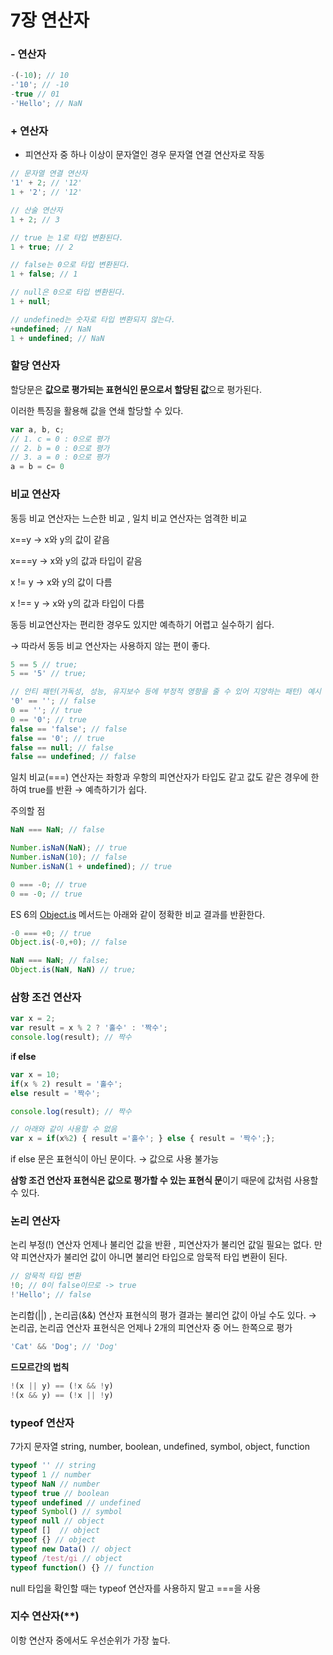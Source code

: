 # 7장 연산자

### **- 연산자**

```jsx
-(-10); // 10
-'10'; // -10
-true // 01
-'Hello'; // NaN
```

 

### **+ 연산자**

- 피연산자 중 하나 이상이 문자열인 경우 문자열 연결 연산자로 작동

```jsx
// 문자열 연결 연산자
'1' + 2; // '12'
1 + '2'; // '12'

// 산술 연산자
1 + 2; // 3

// true 는 1로 타입 변환된다.
1 + true; // 2

// false는 0으로 타입 변환된다.
1 + false; // 1

// null은 0으로 타입 변환된다.
1 + null;

// undefined는 숫자로 타입 변환되지 않는다.
+undefined; // NaN
1 + undefined; // NaN

```

### **할당 연산자**

할당문은 **값으로 평가되는 표현식인 문으로서 할당된 값**으로 평가된다.

이러한 특징을 활용해 값을 연쇄 할당할 수 있다.

```jsx
var a, b, c;
// 1. c = 0 : 0으로 평가
// 2. b = 0 : 0으로 평가
// 3. a = 0 : 0으로 평가
a = b = c= 0
```

### **비교 연산자**

동등 비교 연산자는 느슨한 비교 , 일치 비교 연산자는 엄격한 비교

x==y → x와 y의 값이 같음

x===y → x와 y의 값과 타입이 같음

x != y → x와 y의 값이 다름

x !== y → x와 y의 값과 타입이 다름

동등 비교연산자는 편리한 경우도 있지만 예측하기 어렵고 실수하기 쉽다.

→ 따라서 동등 비교 연산자는 사용하지 않는 편이 좋다.

```jsx
5 == 5 // true;
5 == '5' // true;

// 안티 패턴(가독성, 성능, 유지보수 등에 부정적 영향을 줄 수 있어 지양하는 패턴) 예시 이해하려 하지 않아도 됨
'0' == ''; // false
0 == ''; // true
0 == '0'; // true
false == 'false'; // false
false == '0'; // true
false == null; // false
false == undefined; // false
```

일치 비교(===) 연산자는 좌항과 우항의 피연산자가 타입도 같고 값도 같은 경우에 한하여 true를 반환 → 예측하기가 쉽다.

주의할 점

```jsx
NaN === NaN; // false

Number.isNaN(NaN); // true
Number.isNaN(10); // false
Number.isNaN(1 + undefined); // true

0 === -0; // true
0 == -0; // true
```

ES 6의 [Object.is](http://Object.is) 메서드는 아래와 같이 정확한 비교 결과를 반환한다.

```jsx
-0 === +0; // true
Object.is(-0,+0); // false

NaN === NaN; // false;
Object.is(NaN, NaN) // true;
```

### **삼항 조건 연산자**

```jsx
var x = 2; 
var result = x % 2 ? '홀수' : '짝수';
console.log(result); // 짝수
```

i**f else**

```jsx
var x = 10;
if(x % 2) result = '홀수';
else result = '짝수';

console.log(result); // 짝수

// 아래와 같이 사용할 수 없음
var x = if(x%2) { result ='홀수'; } else { result = '짝수';};
```

if else 문은 표현식이 아닌 문이다. → 값으로 사용 불가능

**삼항 조건 연산자 표현식은 값으로 평가할 수 있는 표현식 문**이기 때문에 값처럼 사용할 수 있다.

### 논리 연산자

논리 부정(!) 연산자 언제나 불리언 값을 반환 , 피연산자가 불리언 값일 필요는 없다. 만약 피연산자가 불리언 값이 아니면 불리언 타입으로 암묵적 타입 변환이 된다.

```jsx
// 암묵적 타입 변환
!0; // 0이 false이므로 -> true
!'Hello'; // false
```

 논리합(||) , 논리곱(&&) 연산자 표현식의 평가 결과는 불리언 값이 아닐 수도 있다. → 논리곱, 논리곱 연산자 표현식은 언제나 2개의 피연산자 중 어느 한쪽으로 평가

```jsx
'Cat' && 'Dog'; // 'Dog'
```

**드모르간의 법칙**

```jsx
!(x || y) == (!x && !y)
!(x && y) == (!x || !y)
```

### typeof 연산자

7가지 문자열 string, number, boolean, undefined, symbol, object, function

```jsx
typeof '' // string
typeof 1 // number
typeof NaN // number
typeof true // boolean
typeof undefined // undefined
typeof Symbol() // symbol
typeof null // object
typeof []  // object
typeof {} // object
typeof new Data() // object
typeof /test/gi // object
typeof function() {} // function
```

null  타입을 확인할 때는 typeof 연산자를 사용하지 말고 ===을 사용

### 지수 연산자(**)

이항 연산자 중에서도 우선순위가 가장 높다.